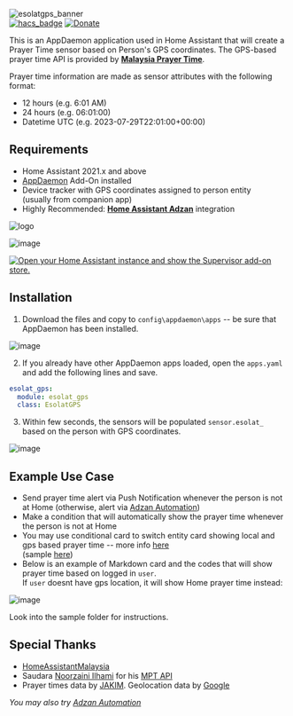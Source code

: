 ![esolatgps_banner](https://user-images.githubusercontent.com/1905339/223016758-1c0c8058-7375-43d9-bd65-9fc00f48809c.png)\
[![hacs_badge](https://img.shields.io/badge/HACS-Custom-41BDF5.svg)](https://github.com/hacs/integration)
[![Donate](https://img.shields.io/badge/donate-Coffee-yellow.svg)](https://zubirco.de/buymecoffee)

This is an AppDaemon application used in Home Assistant that will create a Prayer Time sensor based on Person's GPS coordinates.
The GPS-based prayer time API is provided by **[Malaysia Prayer Time](https://mpt.i906.my/)**.

Prayer time information are made as sensor attributes with the following format:
- 12 hours (e.g. 6:01 AM)
- 24 hours (e.g. 06:01:00)
- Datetime UTC (e.g. 2023-07-29T22:01:00+00:00)

## Requirements
- Home Assistant 2021.x and above
- [AppDaemon](https://github.com/hassio-addons/addon-appdaemon) Add-On installed 
- Device tracker with GPS coordinates assigned to person entity \
(usually from companion app)
- Highly Recommended: **[Home Assistant Adzan](https://github.com/zubir2k/HomeAssistantAdzan)** integration

![logo](https://user-images.githubusercontent.com/1905339/219867109-6aa59585-438f-404f-b015-fd9968e2991f.png)

![image](https://user-images.githubusercontent.com/1905339/219868909-9a79791d-1d9e-43cb-83de-a968cce6011e.png)

[![Open your Home Assistant instance and show the Supervisor add-on store.](https://my.home-assistant.io/badges/supervisor_store.svg)](https://my.home-assistant.io/redirect/supervisor_store/)

## Installation
1. Download the files and copy to `config\appdaemon\apps` -- be sure that AppDaemon has been installed.

![image](https://user-images.githubusercontent.com/1905339/219869226-e17cffca-9163-4f14-9d9f-c1631a3fddba.png)

2. If you already have other AppDaemon apps loaded, open the `apps.yaml` and add the following lines and save.

```yaml
esolat_gps:
  module: esolat_gps
  class: EsolatGPS
```

3. Within few seconds, the sensors will be populated `sensor.esolat_` based on the person with GPS coordinates.

![image](https://user-images.githubusercontent.com/1905339/223009818-6e8b483e-a86d-48f7-8f3d-b6fd2035bdae.png)

## Example Use Case
- Send prayer time alert via Push Notification whenever the person is not at Home (otherwise, alert via [Adzan Automation](https://github.com/zubir2k/HomeAssistantAdzan))
- Make a condition that will automatically show the prayer time whenever the person is not at Home
- You may use conditional card to switch entity card showing local and gps based prayer time -- more info [here](https://www.home-assistant.io/dashboards/conditional)\
(sample [here](https://github.com/zubir2k/HomeAssistantEsolatGPS/blob/main/sample-entitycard.yaml))
- Below is an example of Markdown card and the codes that will show prayer time based on logged in `user`. \
If `user` doesnt have gps location, it will show Home prayer time instead:

![image](https://user-images.githubusercontent.com/1905339/219870342-7498fddf-0893-4e16-a7a0-9daca6b80e6f.png)

Look into the sample folder for instructions.

## Special Thanks
- [HomeAssistantMalaysia](https://www.facebook.com/groups/homeassistantmalaysia)
- Saudara [Noorzaini Ilhami](https://github.com/i906) for his [MPT API](https://github.com/MalaysiaPrayerTimes)
- Prayer times data by [JAKIM](https://www.e-solat.gov.my/). Geolocation data by [Google](https://www.google.com.my)

*You may also try [Adzan Automation](https://github.com/zubir2k/HomeAssistantAdzan)*
